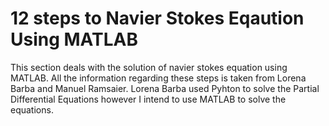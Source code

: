 # 12 steps to Navier Stokes Eqaution Using MATLAB

This section deals with the solution of navier stokes equation using MATLAB. All the information regarding these steps is taken from
Lorena Barba and Manuel Ramsaier. Lorena Barba used Pyhton to solve the Partial Differential Equations however I intend to use MATLAB to
solve the equations. 

